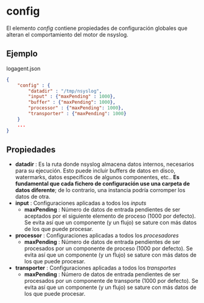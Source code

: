# config

El elemento *config* contiene propiedades de configuración globales que alteran el comportamiento del motor de nsyslog.

## Ejemplo

logagent.json
```json
{
	"config" : {
		"datadir" : "/tmp/nsyslog",
		"input" : {"maxPending" : 1000},
		"buffer" : {"maxPending": 1000},
		"processor" : {"maxPending": 1000},
		"transporter" : {"maxPending": 1000}
	}
	...
}
```

## Propiedades
* **datadir** : Es la ruta donde nsyslog almacena datos internos, necesarios para su ejecución. Esto puede incluir buffers de datos en disco, watermarks, datos específicos de algunos componentes, etc.. **Es fundamental que cada fichero de configuración use una carpeta de datos diferente**; de lo contrario, una instancia podría corromper los datos de otra.
* **input** : Configuraciones aplicadas a todos los *inputs*
	* **maxPending** : Número de datos de entrada pendientes de ser aceptados por el siguiente elemento de proceso (1000 por defecto). Se evita así que un componente (y un flujo) se sature con más datos de los que puede procesar.
* **processor** : Configuraciones aplicadas a todos los *procesadores*
	* **maxPending** : Número de datos de entrada pendientes de ser procesados por un componente de proceso (1000 por defecto). Se evita así que un componente (y un flujo) se sature con más datos de los que puede procesar.
* **transporter** : Configuraciones aplicadas a todos los *transportes*
	* **maxPending** : Número de datos de entrada pendientes de ser procesados por un componente de transporte (1000 por defecto). Se evita así que un componente (y un flujo) se sature con más datos de los que puede procesar.
